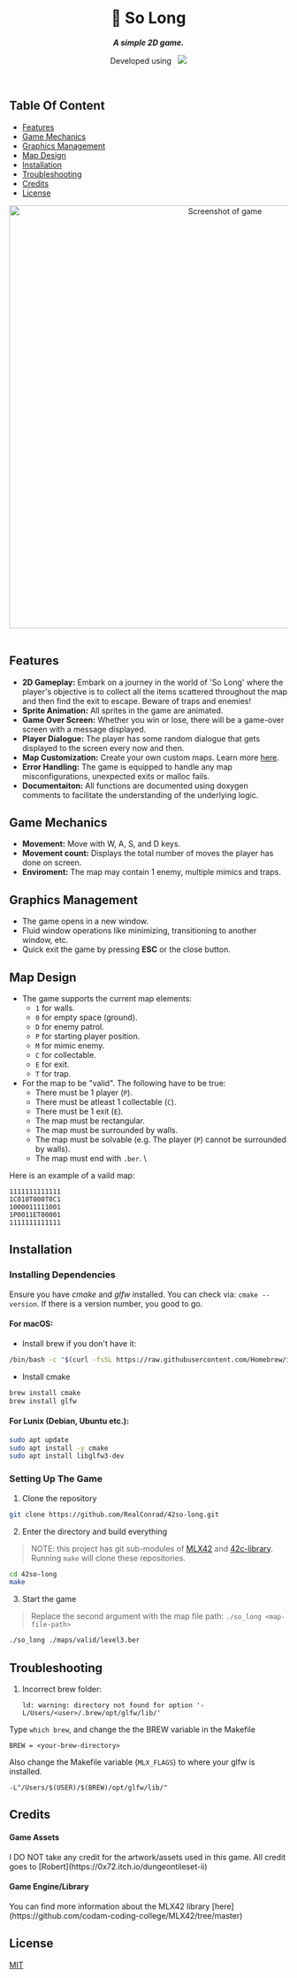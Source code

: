 <div align="center">
  <h1>
    📗 So Long
  </h1>
  <p>
    <b><i>A simple 2D game.</i></b>
  </p>
  <p>
    Developed using&nbsp&nbsp
    <a href="https://skillicons.dev">
      <img src="https://skillicons.dev/icons?i=c,vscode,git" />
    </a>
  </p>
</div>

<br />

## Table Of Content
- [Features](#features)
- [Game Mechanics](#game-mechanics)
- [Graphics Management](#graphics-management)
- [Map Design](#map-design)
- [Installation](#installation)
- [Troubleshooting](#troubleshooting)
- [Credits](#credits)
- [License](#license)

<div align="center">
  <img width="765" alt="Screenshot of game" src="https://github.com/RealConrad/42so-long/assets/79513076/7acc4254-f4e2-4ce8-afc0-28158ef7f7e7" /> 
</div>
<br />

## Features
- **2D Gameplay:** Embark on a journey in the world of 'So Long' where the player's objective is to collect all the items scattered throughout the map and then find the exit to escape. Beware of traps and enemies!
- **Sprite Animation:** All sprites in the game are animated.
- **Game Over Screen:** Whether you win or lose, there will be a game-over screen with a message displayed.
- **Player Dialogue:** The player has some random dialogue that gets displayed to the screen every now and then. 
- **Map Customization:** Create your own custom maps. Learn more [here](#map-design).
- **Error Handling:** The game is equipped to handle any map misconfigurations, unexpected exits or malloc fails. 
- **Documentaiton:** All functions are documented using doxygen comments to facilitate the understanding of the underlying logic.

## Game Mechanics
- **Movement:** Move with W, A, S, and D keys.
- **Movement count:** Displays the total number of moves the player has done on screen.
- **Enviroment:** The map may contain 1 enemy, multiple mimics and traps.

## Graphics Management
- The game opens in a new window.
- Fluid window operations like minimizing, transitioning to another window, etc.
- Quick exit the game by pressing **ESC** or the close button. 

## Map Design
- The game supports the current map elements:
  - `1` for walls.
  - `0` for empty space (ground).
  - `D` for enemy patrol.
  - `P` for starting player position.
  - `M` for mimic enemy.
  - `C` for collectable.
  - `E` for exit.
  - `T` for trap.
- For the map to be "valid". The following have to be true:
    - There must be 1 player (`P`).
    - There must be atleast 1 collectable (`C`).
    - There must be 1 exit (`E`).
    - The map must be rectangular.
    - The map must be surrounded by walls.
    - The map must be solvable (e.g. The player (`P`) cannot be surrounded by walls).
    - The map must end with `.ber`. \

Here is an example of a vaild map:
```
1111111111111
1C010T000T0C1
1000011111001
1P0011ET00001
1111111111111
```

## Installation
### Installing Dependencies
Ensure you have *cmake* and *glfw* installed. You can check via: `cmake --version`. If there is a version number, you good to go.
**<h4>For macOS:</h4>**
  - Install brew if you don't have it:  
```bash
/bin/bash -c "$(curl -fsSL https://raw.githubusercontent.com/Homebrew/install/HEAD/install.sh)"
```
  - Install cmake
 ```bash
brew install cmake
brew install glfw
```
**<h4>For Lunix (Debian, Ubuntu etc.):</h4>** 
```bash
sudo apt update
sudo apt install -y cmake
sudo apt install libglfw3-dev
```

### Setting Up The Game
1. Clone the repository
```bash
git clone https://github.com/RealConrad/42so-long.git
```
2. Enter the directory and build everything
> NOTE: this project has git sub-modules of [MLX42](https://github.com/codam-coding-college/MLX42.git) and [42c-library](https://github.com/RealConrad/42c-library.git). Running `make` will clone these repositories.
```bash
cd 42so-long
make
```
3. Start the game
> Replace the second argument with the map file path: `./so_long <map-file-path>`
```bash
./so_long ./maps/valid/level3.ber
```

## Troubleshooting
1. Incorrect brew folder:
   ```
   ld: warning: directory not found for option '-L/Users/<user>/.brew/opt/glfw/lib/'
   ```
Type `which brew`, and change the the BREW variable in the Makefile
  ```
  BREW = <your-brew-directory>
  ```
Also change the Makefile variable (`MLX_FLAGS`) to where your glfw is installed.
```
-L"/Users/$(USER)/$(BREW)/opt/glfw/lib/"
```

## Credits
<h4>Game Assets</h4>
I DO NOT take any credit for the artwork/assets used in this game. All credit goes to [Robert](https://0x72.itch.io/dungeontileset-ii)

<h4>Game Engine/Library</h4>
You can find more information about the MLX42 library [here](https://github.com/codam-coding-college/MLX42/tree/master)

## License
[MIT](https://choosealicense.com/licenses/mit/)
